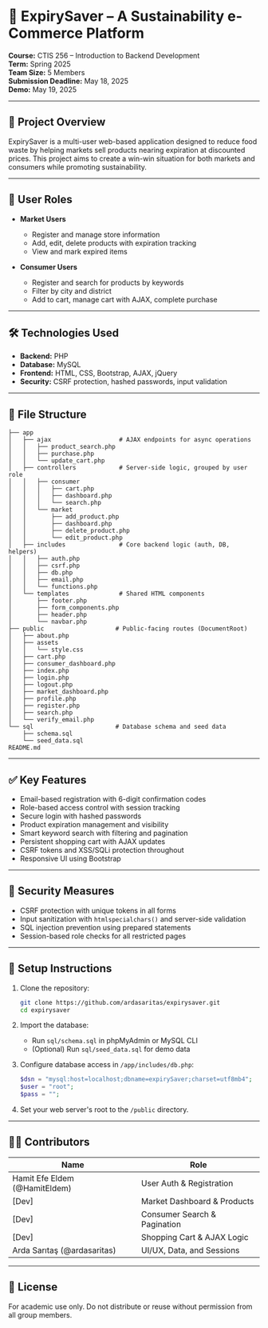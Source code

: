 
# 🛒 ExpirySaver – A Sustainability e-Commerce Platform

**Course:** CTIS 256 – Introduction to Backend Development  
**Term:** Spring 2025  
**Team Size:** 5 Members  
**Submission Deadline:** May 18, 2025  
**Demo:** May 19, 2025  

---

## 📌 Project Overview

ExpirySaver is a multi-user web-based application designed to reduce food waste by helping markets sell products nearing expiration at discounted prices. This project aims to create a win-win situation for both markets and consumers while promoting sustainability.

---

## 👥 User Roles

- **Market Users**
  - Register and manage store information
  - Add, edit, delete products with expiration tracking
  - View and mark expired items

- **Consumer Users**
  - Register and search for products by keywords
  - Filter by city and district
  - Add to cart, manage cart with AJAX, complete purchase

---

## 🛠 Technologies Used

- **Backend:** PHP
- **Database:** MySQL
- **Frontend:** HTML, CSS, Bootstrap, AJAX, jQuery
- **Security:** CSRF protection, hashed passwords, input validation

---

## 📁 File Structure

```
├── app
│   ├── ajax                   # AJAX endpoints for async operations
│   │   ├── product_search.php
│   │   ├── purchase.php
│   │   └── update_cart.php
│   ├── controllers            # Server-side logic, grouped by user role
│   │   ├── consumer
│   │   │   ├── cart.php
│   │   │   ├── dashboard.php
│   │   │   └── search.php
│   │   └── market
│   │       ├── add_product.php
│   │       ├── dashboard.php
│   │       ├── delete_product.php
│   │       └── edit_product.php
│   ├── includes               # Core backend logic (auth, DB, helpers)
│   │   ├── auth.php
│   │   ├── csrf.php
│   │   ├── db.php
│   │   ├── email.php
│   │   └── functions.php
│   └── templates              # Shared HTML components
│       ├── footer.php
│       ├── form_components.php
│       ├── header.php
│       └── navbar.php
├── public                    # Public-facing routes (DocumentRoot)
│   ├── about.php
│   ├── assets
│   │   └── style.css
│   ├── cart.php
│   ├── consumer_dashboard.php
│   ├── index.php
│   ├── login.php
│   ├── logout.php
│   ├── market_dashboard.php
│   ├── profile.php
│   ├── register.php
│   ├── search.php
│   └── verify_email.php
└── sql                       # Database schema and seed data
    ├── schema.sql
    └── seed_data.sql
README.md
```

---

## ✅ Key Features

- Email-based registration with 6-digit confirmation codes
- Role-based access control with session tracking
- Secure login with hashed passwords
- Product expiration management and visibility
- Smart keyword search with filtering and pagination
- Persistent shopping cart with AJAX updates
- CSRF tokens and XSS/SQLi protection throughout
- Responsive UI using Bootstrap

---

## 🔐 Security Measures

- CSRF protection with unique tokens in all forms
- Input sanitization with `htmlspecialchars()` and server-side validation
- SQL injection prevention using prepared statements
- Session-based role checks for all restricted pages

---

## 🧪 Setup Instructions

1. Clone the repository:
   ```bash
   git clone https://github.com/ardasaritas/expirysaver.git
   cd expirysaver
   ```

2. Import the database:
   - Run `sql/schema.sql` in phpMyAdmin or MySQL CLI
   - (Optional) Run `sql/seed_data.sql` for demo data

3. Configure database access in `/app/includes/db.php`:
   ```php
   $dsn = "mysql:host=localhost;dbname=expirySaver;charset=utf8mb4";
   $user = "root";
   $pass = ""; 
   ```

4. Set your web server's root to the `/public` directory.

---

## 👨‍💻 Contributors

| Name          | Role                      |
|---------------|---------------------------|
| Hamit Efe Eldem (@HamitEldem)      | User Auth & Registration  |
| [Dev]      | Market Dashboard & Products |
| [Dev]      | Consumer Search & Pagination |
| [Dev]      | Shopping Cart & AJAX Logic |
| Arda Sarıtaş (@ardasaritas)      | UI/UX, Data, and Sessions |

---

## 📄 License

For academic use only. Do not distribute or reuse without permission from all group members.
